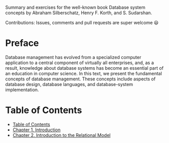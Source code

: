 Summary and exercises for the well-known book Database system concepts by Abraham Silberschatz, Henry F. Korth, and S. Sudarshan.

Contributions: Issues, comments and pull requests are super welcome 😃

# Preface
Database management has evolved from a specialized computer application to a central component of virtually all enterprises, and, as a result, knowledge about database systems has become an essential part of an education in computer science. In this text, we present the fundamental concepts of database management. These concepts include aspects of database design, database languages, and database-system implementation.

<!-- TOC depthFrom:1 depthTo:6 withLinks:1 updateOnSave:1 orderedList:0 -->
# Table of Contents
- [Table of Contents](#table-of-contents)
- [Chapter 1. Introduction](#)
- [Chapter 2. Introduction to the Relational Model](#)
<!-- /TOC -->
